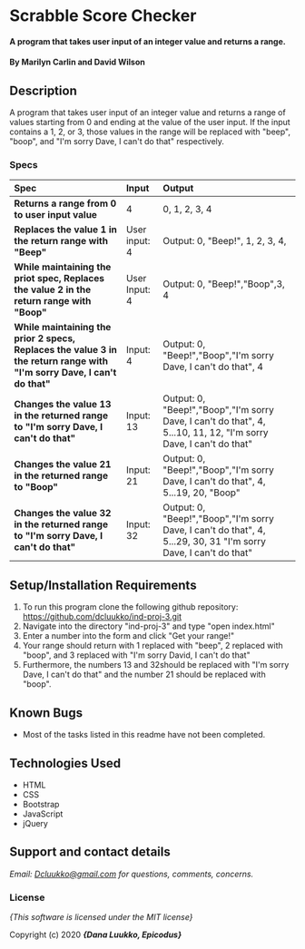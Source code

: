 # Scrabble Score Checker

#### A program that takes user input of an integer value and returns a range.

#### By **Marilyn Carlin and David Wilson**

## Description

A program that takes user input of an integer value and returns a range of values starting from 0 and ending at the value of the user input. If the input contains a 1, 2, or 3, those values in the range will be replaced with "beep", "boop", and "I'm sorry Dave, I can't do that" respectively. 


### Specs
| Spec | Input | Output |
| :-------------     | :------------- | :------------- |
| **Returns a range from 0 to user input value** | 4 | 0, 1, 2, 3, 4 |
| **Replaces the value 1 in the return range with "Beep"** | User input: 4 | Output: 0, "Beep!", 1, 2, 3, 4, |
| **While maintaining the priot spec, Replaces the value 2 in the return range with "Boop"**| User Input: 4 | Output: 0, "Beep!","Boop",3, 4|
| **While maintaining the prior 2 specs, Replaces the value 3 in the return range with "I'm sorry Dave, I can't do that"**| Input: 4 | Output: 0, "Beep!","Boop","I'm sorry Dave, I can't do that", 4  |
| **Changes the value 13 in the returned range to "I'm sorry Dave, I can't do that"** | Input: 13| Output: 0, "Beep!","Boop","I'm sorry Dave, I can't do that", 4, 5...10, 11, 12, "I'm sorry Dave, I can't do that" |
| **Changes the value 21 in the returned range to "Boop"**| Input: 21| Output: 0, "Beep!","Boop","I'm sorry Dave, I can't do that", 4, 5...19, 20, "Boop" |
| **Changes the value 32 in the returned range to "I'm sorry Dave, I can't do that"**| Input: 32 | Output: 0, "Beep!","Boop","I'm sorry Dave, I can't do that", 4, 5...29, 30, 31 "I'm sorry Dave, I can't do that" |

## Setup/Installation Requirements

1. To run this program clone the following github repository:
 https://github.com/dcluukko/ind-proj-3.git
2. Navigate into the directory "ind-proj-3" and type "open index.html"
3. Enter a number into the form and click "Get your range!"
4. Your range should return with 1 replaced with "beep", 2 replaced with "boop", and 3 replaced with "I'm sorry David, I can't do that"
5. Furthermore, the numbers 13 and 32should be replaced with "I'm sorry Dave, I can't do that" and the number 21 should be replaced with "boop". 
## Known Bugs
* Most of the tasks listed in this readme have not been completed.

## Technologies Used
* HTML
* CSS
* Bootstrap
* JavaScript
* jQuery
 


## Support and contact details

_Email: Dcluukko@gmail.com for questions, comments, concerns._

### License

*{This software is licensed under the MIT license}*

Copyright (c) 2020 **_{Dana Luukko, Epicodus}_**